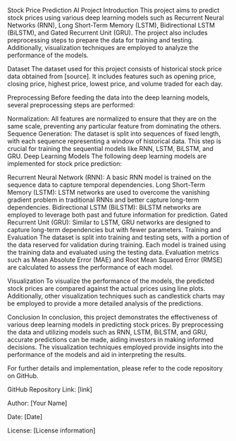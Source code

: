 Stock Price Prediction AI Project
Introduction
This project aims to predict stock prices using various deep learning models such as Recurrent Neural Networks (RNN), Long Short-Term Memory (LSTM), Bidirectional LSTM (BiLSTM), and Gated Recurrent Unit (GRU). The project also includes preprocessing steps to prepare the data for training and testing. Additionally, visualization techniques are employed to analyze the performance of the models.

Dataset
The dataset used for this project consists of historical stock price data obtained from [source]. It includes features such as opening price, closing price, highest price, lowest price, and volume traded for each day.

Preprocessing
Before feeding the data into the deep learning models, several preprocessing steps are performed:

Normalization: All features are normalized to ensure that they are on the same scale, preventing any particular feature from dominating the others.
Sequence Generation: The dataset is split into sequences of fixed length, with each sequence representing a window of historical data. This step is crucial for training the sequential models like RNN, LSTM, BiLSTM, and GRU.
Deep Learning Models
The following deep learning models are implemented for stock price prediction:

Recurrent Neural Network (RNN): A basic RNN model is trained on the sequence data to capture temporal dependencies.
Long Short-Term Memory (LSTM): LSTM networks are used to overcome the vanishing gradient problem in traditional RNNs and better capture long-term dependencies.
Bidirectional LSTM (BiLSTM): BiLSTM networks are employed to leverage both past and future information for prediction.
Gated Recurrent Unit (GRU): Similar to LSTM, GRU networks are designed to capture long-term dependencies but with fewer parameters.
Training and Evaluation
The dataset is split into training and testing sets, with a portion of the data reserved for validation during training. Each model is trained using the training data and evaluated using the testing data. Evaluation metrics such as Mean Absolute Error (MAE) and Root Mean Squared Error (RMSE) are calculated to assess the performance of each model.

Visualization
To visualize the performance of the models, the predicted stock prices are compared against the actual prices using line plots. Additionally, other visualization techniques such as candlestick charts may be employed to provide a more detailed analysis of the predictions.

Conclusion
In conclusion, this project demonstrates the effectiveness of various deep learning models in predicting stock prices. By preprocessing the data and utilizing models such as RNN, LSTM, BiLSTM, and GRU, accurate predictions can be made, aiding investors in making informed decisions. The visualization techniques employed provide insights into the performance of the models and aid in interpreting the results.

For further details and implementation, please refer to the code repository on GitHub.

GitHub Repository Link: [link]

Author: [Your Name]

Date: [Date]

License: [License information]
